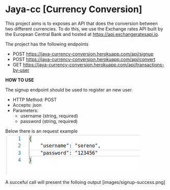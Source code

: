 # Jaya-cc [Currency Conversion]

This project aims is to exposes an API that does the conversion between two different currencies.
To do this, we use the Exchange rates API built by the European Central Bank and hosted at https://api.exchangeratesapi.io.

The project has the following endpoints

- POST https://jaya-currency-conversion.herokuapp.com/api/signup
- POST https://jaya-currency-conversion.herokuapp.com/api/convert
- GET https://jaya-currency-conversion.herokuapp.com/api/transactions-by-user

**HOW TO USE**

The signup endpoint should be used to register an new user.

- HTTP Method: POST
- Accepts: json
- Parameters:
  - username (string, required)
  - password (string, required)

Below there is an request example
![](images/signup-json.png)

A succeful call will present the folloing output
[images/signup-success.png]
